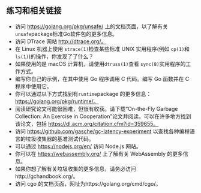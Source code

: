 ## 练习和相关链接

- 访问 https://golang.org/pkg/unsafe/ 上的文档页面，以了解有关`unsafe`package标准Go软件包的更多信息。
- 访问 DTrace 网站 http://dtrace.org/。
- 在 Linux 机器上使用 `strace(1)`检查某些标准 UNIX 实用程序(例如 `cp(1)`和 `ls(1)`)的操作，你发现了了什么？
- 如果使用的是 macOS 计算机，请使用`dtruss(1)`查看 `sync(8)`实用程序的工作方式。
- 编写你自己的示例，在其中使用 Go 程序调用 C 代码。编写 Go 函数并在 C 程序中使用它。
- 你可以通过以下方式找到有`runtime`package 的更多信息：https://golang.org/pkg/runtime/。
- 阅读研究论文可能很困难，但很有收获。请下载“On-the-Fly Garbage Collection: An Exercise in Cooperation”论文并阅读。可以在许多地方找到该论文，包括 https://dl.acm.org/citation.cfm?id=359655。
- 访问 https://github.com/gasche/gc-latency-experiment 以查找各种编程语言的垃圾收集器的基准测试代码。
- 可以通过 https://nodejs.org/en/ 访问 Node.js 网站。
- 你可以在 https://webassembly.org/ 上了解有关 WebAssembly 的更多信息。
- 如果你想了解有关垃圾收集的更多信息，请务必访问http://gchandbook.org/。
- 访问 cgo 的文档页面，网址为https://golang.org/cmd/cgo/。

